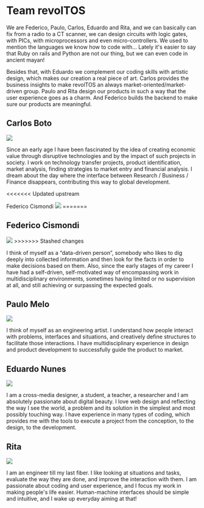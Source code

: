 # Team revolTOS

We are Federico, Paulo, Carlos, Eduardo and Rita, and we can basically can fix from a radio to a CT scanner, we can design circuits with logic gates, with PICs, with microprocessors and even micro-controllers. We used to mention the languages we know how to code with... Lately it's easier to say that Ruby on rails and Python are not our thing, but we can even code in ancient mayan!

Besides that, with Eduardo we complement our coding skills with artistic design, which makes our creation a real piece of art. Carlos provides the business insights to make revolTOS an always market-oriented/market-driven group. Paulo and Rita design our products in such a way that the user experience goes as a charm. And Federico builds the backend to make sure our products are meaningful.


<h2>Carlos Boto</h2> <img src="http://privacypal.fcismondi.koding.io/img/carlosboto.png"/>

Since an early age I have been fascinated by the idea of creating economic value through disruptive
technologies and by the impact of such projects in society. I work on technology transfer projects, product
identification, market analysis, finding strategies to market entry and financial analysis. I dream about the
day where the interface between Research / Business / Finance disappears, contributing this way to
global development.


<<<<<<< Updated upstream
</h2>Federico Cismondi</h2> <img src="http://privacypal.fcismondi.koding.io/img/federicocismondi.png"/>
=======
<h2>Federico Cismondi</h2> <img src="http://privacypal.fcismondi.koding.io/img/federicocismondi.png"/>
>>>>>>> Stashed changes

I think of myself as a “data-driven person”, somebody who likes to dig deeply into collected information
and then look for the facts in order to make decisions based on them. Also, since the early stages of my
career I have had a self-driven, self-motivated way of encompassing work in multidisciplinary
environments, sometimes having limited or no supervision at all, and still achieving or surpassing the
expected goals.


<h2>Paulo Melo</h2> <img src="http://privacypal.fcismondi.koding.io/img/paulomelo.png"/>

I think of myself as an engineering artist. I understand how people interact with problems, interfaces and
situations, and creatively define structures to facilitate those interactions. I have multidisciplinary
experience in design and product development to successfully guide the product to market.


<h2>Eduardo Nunes</h2> <img src="http://privacypal.fcismondi.koding.io/img/eduardonunes.png"/>

I am a cross-media designer, a student, a teacher, a researcher and I am absolutely passionate about digital beauty. I love web design and reflecting the way I see the world, a problem and its solution in the simplest and most possibly touching way. I have experience in many types of coding, which provides me with the tools to execute a project from the conception, to the design, to the development.


<h2>Rita</h2> <img src="http://privacypal.fcismondi.koding.io/img/ritaoliveira.png"/>

I am an engineer till my last fiber. I like looking at situations and tasks, evaluate the way they are done, and improve the interaction with them. I am passionate about coding and user experience, and I focus my work in making people's life easier. Human-machine interfaces should be simple and intuitive, and I wake up everyday aiming at that!
